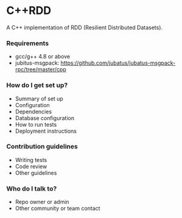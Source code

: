 # C++RDD #

A C++ implementation of RDD (Resilient Distributed Datasets).

### Requirements ###

* gcc/g++ 4.8 or above
* jubitus-msgpack: https://github.com/jubatus/jubatus-msgpack-rpc/tree/master/cpp

### How do I get set up? ###

* Summary of set up
* Configuration
* Dependencies
* Database configuration
* How to run tests
* Deployment instructions

### Contribution guidelines ###

* Writing tests
* Code review
* Other guidelines

### Who do I talk to? ###

* Repo owner or admin
* Other community or team contact
